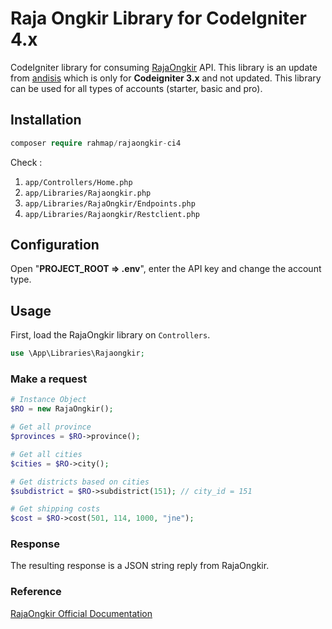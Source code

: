 # Raja Ongkir Library for CodeIgniter 4.x

CodeIgniter library for consuming [RajaOngkir](http://rajaongkir.com) API.
This library is an update from [andisis](https://github.com/andisis/raja-ongkir-codeigniter) which is only for **Codeigniter 3.x** and not updated. This library can be used for all types of accounts (starter, basic and pro).


## Installation

```php
composer require rahmap/rajaongkir-ci4
```

Check :

1. `app/Controllers/Home.php`
2. `app/Libraries/Rajaongkir.php`
3. `app/Libraries/RajaOngkir/Endpoints.php`
4. `app/Libraries/Rajaongkir/Restclient.php`

## Configuration

Open "**PROJECT_ROOT => .env**", enter the API key and change the account type.

## Usage

First, load the RajaOngkir library on `Controllers`.

```php
use \App\Libraries\Rajaongkir;
```
### Make a request

```php
# Instance Object
$RO = new RajaOngkir();

# Get all province
$provinces = $RO->province();

# Get all cities
$cities = $RO->city();

# Get districts based on cities
$subdistrict = $RO->subdistrict(151); // city_id = 151

# Get shipping costs
$cost = $RO->cost(501, 114, 1000, "jne");
```
### Response

The resulting response is a JSON string reply from RajaOngkir.

### Reference

[RajaOngkir Official Documentation](http://rajaongkir.com/dokumentasi)
